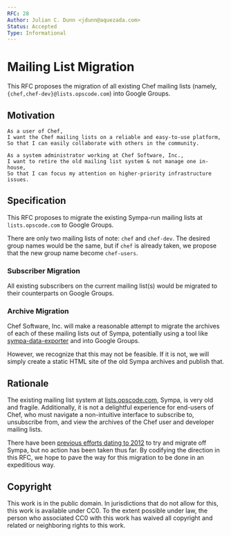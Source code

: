 ```yaml
---
RFC: 28
Author: Julian C. Dunn <jdunn@aquezada.com>
Status: Accepted
Type: Informational
---
```


# Mailing List Migration

This RFC proposes the migration of all existing Chef mailing lists
(namely, `{chef,chef-dev}@lists.opscode.com`) into Google Groups.

## Motivation

    As a user of Chef,
    I want the Chef mailing lists on a reliable and easy-to-use platform,
    So that I can easily collaborate with others in the community.

    As a system administrator working at Chef Software, Inc.,
    I want to retire the old mailing list system & not manage one in-house,
    So that I can focus my attention on higher-priority infrastructure issues.

## Specification

This RFC proposes to migrate the existing Sympa-run mailing lists at
`lists.opscode.com` to Google Groups.

There are only two mailing lists of note: `chef` and `chef-dev`. The
desired group names would be the same, but if `chef` is already taken,
we propose that the new group name become `chef-users`.

### Subscriber Migration

All existing subscribers on the current mailing list(s) would be
migrated to their counterparts on Google Groups.

### Archive Migration

Chef Software, Inc. will make a reasonable attempt to migrate the
archives of each of these mailing lists out of Sympa, potentially
using a tool like [sympa-data-exporter](https://github.com/cdelacroix/sympa-data-extract) and into Google Groups.

However, we recognize that this may not be feasible. If it is not,
we will simply create a static HTML site of the old Sympa archives
and publish that.

## Rationale

The existing mailing list system at [lists.opscode.com](http://lists.opscode.com), Sympa, is very old and fragile.
Additionally, it is not a delightful experience for end-users of
Chef, who must navigate a non-intuitive interface to subscribe to,
unsubscribe from, and view the archives of the Chef user and developer
mailing lists.

There have been [previous efforts dating to 2012](http://archive.lists.chef.io/sympa/arc/chef-dev/2012-06/msg00029.html) to try and migrate off Sympa,
but no action has been taken thus far. By codifying the direction in
this RFC, we hope to pave the way for this migration to be done in
an expeditious way.

## Copyright

This work is in the public domain. In jurisdictions that do not allow for this,
this work is available under CC0. To the extent possible under law, the person
who associated CC0 with this work has waived all copyright and related or
neighboring rights to this work.
